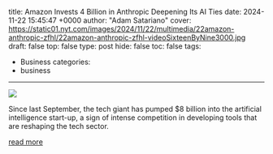 title: Amazon Invests 4 Billion in Anthropic Deepening Its AI Ties
date: 2024-11-22 15:45:47 +0000
author: "Adam Satariano"
cover: https://static01.nyt.com/images/2024/11/22/multimedia/22amazon-anthropic-zfhl/22amazon-anthropic-zfhl-videoSixteenByNine3000.jpg
draft: false
top: false
type: post
hide: false
toc: false
tags:
  - Business
categories:
  - business
---

![](https://static01.nyt.com/images/2024/11/22/multimedia/22amazon-anthropic-zfhl/22amazon-anthropic-zfhl-videoSixteenByNine3000.jpg)

Since last September, the tech giant has pumped $8 billion into the artificial intelligence start-up, a sign of intense competition in developing tools that are reshaping the tech sector.

[read more](https://www.nytimes.com/2024/11/22/technology/amazon-anthropic-ai.html)

